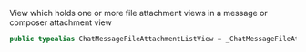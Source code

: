 
View which holds one or more file attachment views in a message or composer attachment view

``` swift
public typealias ChatMessageFileAttachmentListView = _ChatMessageFileAttachmentListView<NoExtraData>
```
